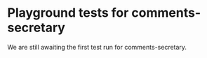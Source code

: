 # Playground tests for comments-secretary
We are still awaiting the first test run for comments-secretary.
